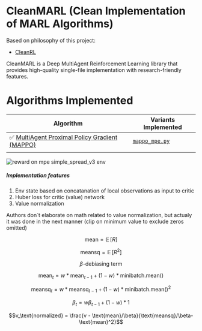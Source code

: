  # CleanMARL (Clean Implementation of MARL Algorithms)
 
Based on philosophy of this project: 
* [CleanRL](https://github.com/vwxyzjn/cleanrl/)

CleanMARL is a Deep MultiAgent Reinforcement Learning library that provides high-quality single-file implementation with research-friendly features. 

# Algorithms Implemented


| Algorithm                                                                         | Variants Implemented                                                                                                                         |
|-----------------------------------------------------------------------------------|----------------------------------------------------------------------------------------------------------------------------------------------|
| ✅ [MultiAgent Proximal Policy Gradient (MAPPO)](https://arxiv.org/pdf/2103.01955) | [`mappo_mpe.py`](https://github.com/james116blue/cleanmarl/blob/master/cleanmarl/mappo_mpe.py) |
|                                                                                   |  

![reward on mpe simple_spread_v3 env](https://github.com/james116blue/cleanmarl/blob/master/cleanmarl/doc/reward_pot.png)

##### Implementation features
1. Env state based on concatanation of local observations as input to critic
2. Huber loss for critic (value) network
3. Value normalization 

Authors don`t elaborate on math related to value normalization, but actualy it was done in the next manner (clip on minimum value to exclude zeros omitted)
```math
\text{mean} = \mathop{\mathbb{E}}[R]
```
```math
\text{meansq} = \mathop{\mathbb{E}}[R^2]
```
```math
\beta\text{-debiasing term } 
```
```math
\text{mean}_t = w*\text{mean}_{t-1} + (1-w)*\text{minibatch.mean()}
```
```math
\text{meansq}_t =w*\text{meansq}_{t-1} + (1-w)*\text{minibatch.mean()}^2
```
```math
\beta_t=w\beta_{t-1} + (1-w)*1
```
```math
v_\text{normalized} = \frac{v - \text{mean}/\beta}{\text{meansq}/\beta- \text{mean}^2}
```